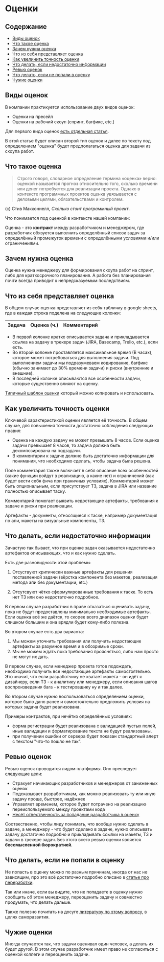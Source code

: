 # Оценки

## Содержание

- [Виды оценок](#Виды-оценок)
- [Что такое оценка](#Что-такое-оценка)
- [Зачем нужна оценка](#Зачем-нужна-оценка)
- [Что из себя представляет оценка](#Что-из-себя-представляет-оценка)
- [Как увеличить точность оценки](#Как-увеличить-точность-оценки)
- [Что делать, если недостаточно информации](#Что-делать,-если-недостаточно-информации)
- [Ревью оценок](#Ревью-оценок)
- [Что делать, если не попали в оценку](#Что-делать,-если-не-попали-в-оценку)
- [Чужие оценки](#Чужие-оценки)

## Виды оценок

В компании практикуется использование двух видов оценок:

- Оценки на пресейл
- Оценки на рабочий скоуп (спринт, багфикс, etc.)

Для первого вида оценок [есть отдельная статья](../pm/presaleProcess.md).

В этой статье будет описан второй тип оценок и далее по тексту под определением "оценка" будет предполагаться оценка для задачи из скоупа работ.

## Что такое оценка

>Строго говоря, словарное определение термина «оценка» верно: оценкой называется прогноз относительно того, сколько времени или денег потребуется для реализации проекта. Однако в контексте программных проектов оценка увязывается с деловыми целями, обязательствами и контролем.

(с) Стив Макконнелл, *Сколько стоит программный проект*.

Что понимается под оценкой в контексте нашей компании:

Оценка - это **контракт** между разработчиком и менеджером, где разработчик обязуется выполнить определённый список задач за определённый промежуток времени с определёнными условиями и/или ограничениями.

## Зачем нужна оценка

Оценка нужна менеджеру для формирования скоупа работ на спринт, либо для краткосрочного планирования. А работа без планирования почти всегда приводит к непредсказуемым последствиям.

## Что из себя представляет оценка

В общем случае оценка представляет из себя табличку в google sheets, где в каждая строка поделена на следующие колонки:

|Задача|Оценка (ч.)|Комментарий|
|:-:|:-:|:-:|

- В первой колонке кратко описывается задача и прикладывается ссылка на задачу в трекере задач (JIRA, Basecamp, Trello, etc.), если есть.
- Во второй колонке проставляется максимальное время (В часах), которое может потребоваться для выполнения задачи. Под выполнением задачи мы подразумеваем кодирование, багфикс (обычно занимает до 30% времени задачи) и риски (внутренние и внешние).
- В последней колонке описываются все особенности задачи, которые существенно влияют на оценку.

[Типичный шаблон оценки](https://docs.google.com/spreadsheets/d/1yv1KpUgLJvpMSBjzEMY5ZB3k29Xxnd0ZGHdxTN2dDTA/copy) который можно копировать и использовать.

## Как увеличить точность оценки

Ключевой характеристикой оценки является её точность. В общем случае, для повышения точности достаточно соблюдения следующих правил:

- Оценка на каждую задачу не может превышать 8 часов. Если оценка задачи превышает 8 часов, то задача должна быть декомпозирована на подзадачи.
- В комментарии к задаче должно быть достаточно информации для понимания, что необходимо сделать, чтобы задача была решена.

Поле комментария также включает в себя описание всех особенностей (какие функции войдут в реализацию, а какие нет) и ограничений (как будет вести себя фича при граничных условиях). Комментарий может быть опциональным, если присутствует ТЗ, задача в JIRA или название полностью описывает таску.

Комментарий помогает выявить недостающие артефакты, требования к задаче и риски при реализации.

Артефакты - документы, относящиеся к таске, например документация по апи, макеты на визуальные компоненты, ТЗ.

## Что делать, если недостаточно информации

Зачастую так бывает, что при оценке задач оказывается недостаточно артефактов описывающих, что и как нужно сделать.

Есть две разновидности этой проблемы:

1. Отсуствуют критически важные артефакты для решения поставленной задачи (вёрстка компонента без макетов, реализация метода апи без документации, etc.)

2. Отсутсвуют чётко сформулированные требования к таске. То есть нет ТЗ или оно недостаточно подробное.

В первом случае разработчик в праве отказаться оценивать задачу, пока не будут предоставлены минимально необходимые артефакты. Если оценка всё же даётся, то скорее всего диапазон оценки будет слишком большим и она врядли будет кому-либо полезна.

Во втором случае есть два варианта:

1. Мы можем уточнить требования или получить недостающие артефакты за разумное время и в обозримые сроки.
2. Мы не можем ждать пока требования проясняться, либо нам просто не могут их дать.

В первом случае, если менеджер проекта готов подождать, необходимо получить все недостающие артефакты самостоятельно. Это значит, что если разработчику не хватает макета - он идёт к дизайнеру, если ТЗ - к аналитику или менеджеру, если описания шагов воспроизведения бага - к тестировщику ну и так далее.

Во втором случае нужно воспользоваться определением оценки, которое было дано ранее и самостоятельно предложить условия на которых задача будет реализована. 

Примеры контрактов, при нечётко определённых условиях:

- форма регистрации будет реализована с валидацией пустых полей, иные валидации и форматирование текста не будут реализованы.
- при получении ошибки от сервера будет показан стандартный алерт с текстом "что-то пошло не так".

## Ревью оценок

Ревью оценок проводится лидом платформы. Оно  преследует следующие цели:

- Страхует начинающих разработчиков и менеджеров от заниженных оценок
- Подсказывает разработчикам, как можно реализовать ту или иную задачу проще, быстрее, надёжнее
- Управляет временем, которое будет потрачено на реализацию переиспользуемого между проектами кода
- [Несёт отвественность за попадание разработчика в оценку](../pm/PlanResponsibilityBetweenPMandLead.md)

Соотвественно, чтобы лиду понимать, что вообще нужно сделать в задаче, а менеджеру - что будет сделано в задаче, нужно описывать задачу достаточно подробно и  прикладывать ссылки на макеты, ТЗ и задачи в трекере задач. Без этого всего ревью оценки является **бессмысленной бюрократией**.

## Что делать, если не попали в оценку

Не попасть в оценку можно по разным причинам, иногда от нас не зависящим, про это всё достаточно подробно описано в [статье про переработки](../pm/overtime.md).

Так или иначе, если вы видите, что не попадаете в оценку нужно сообщить об этом менеджеру, переоценить задачу и совместно продумать, что делать дальше.

Также полезно почитать на досуге [литературу по этому вопросу](../Coding/Books.md#Task-estimation), в целях саморазвития.

## Чужие оценки

Иногда случается так, что задачи оценивал один человек, а делать их будет другой. В этом случае разработчик имеет право не согласиться с оценкой коллеги и переоценить задачи.